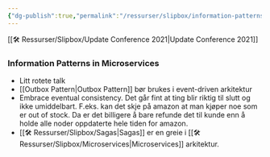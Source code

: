 ```yaml
---
{"dg-publish":true,"permalink":"/ressurser/slipbox/information-patterns-in-microservices/","dgHomeLink":true,"dgPassFrontmatter":false}
---
```



[[🛠 Ressurser/Slipbox/Update Conference 2021|Update Conference 2021]]
### Information Patterns in Microservices
* Litt rotete talk
* [[Outbox Pattern|Outbox Pattern]] bør brukes i event-driven arkitektur
* Embrace eventual consistency. Det går fint at ting blir riktig til slutt og ikke umiddelbart. F.eks. kan det skje på amazon at man kjøper noe som er out of stock. Da er det billigere å bare refunde det til kunde enn å holde alle noder oppdaterte hele tiden for amazon.  
* [[🛠 Ressurser/Slipbox/Sagas|Sagas]] er en greie i [[🛠 Ressurser/Slipbox/Microservices|Microservices]] arkitektur.